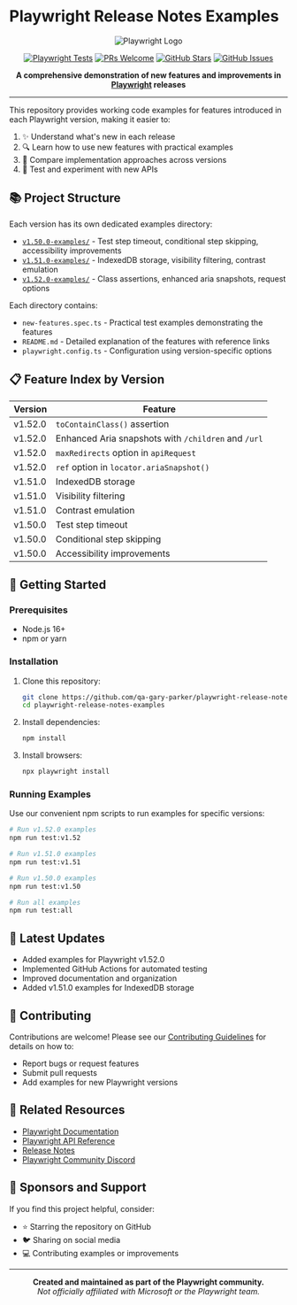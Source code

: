# Playwright Release Notes Examples

<div align="center">

![Playwright Logo](https://playwright.dev/img/playwright-logo.svg)

[![Playwright Tests](https://github.com/qa-gary-parker/playwright-release-notes-examples/actions/workflows/playwright.yml/badge.svg)](https://github.com/qa-gary-parker/playwright-release-notes-examples/actions/workflows/playwright.yml)
[![PRs Welcome](https://img.shields.io/badge/PRs-welcome-brightgreen.svg)](https://makeapullrequest.com)
[![GitHub Stars](https://img.shields.io/github/stars/qa-gary-parker/playwright-release-notes-examples.svg)](https://github.com/qa-gary-parker/playwright-release-notes-examples/stargazers)
[![GitHub Issues](https://img.shields.io/github/issues/qa-gary-parker/playwright-release-notes-examples.svg)](https://github.com/qa-gary-parker/playwright-release-notes-examples/issues)

**A comprehensive demonstration of new features and improvements in [Playwright](https://playwright.dev) releases**

</div>

---

This repository provides working code examples for features introduced in each Playwright version, making it easier to:

1. ✨ Understand what's new in each release
2. 🔍 Learn how to use new features with practical examples
3. 🧪 Compare implementation approaches across versions
4. 🚀 Test and experiment with new APIs

## 📚 Project Structure

Each version has its own dedicated examples directory:

- [`v1.50.0-examples/`](./v1.50.0-examples/) - Test step timeout, conditional step skipping, accessibility improvements
- [`v1.51.0-examples/`](./v1.51.0-examples/) - IndexedDB storage, visibility filtering, contrast emulation 
- [`v1.52.0-examples/`](./v1.52.0-examples/) - Class assertions, enhanced aria snapshots, request options

Each directory contains:
- `new-features.spec.ts` - Practical test examples demonstrating the features
- `README.md` - Detailed explanation of the features with reference links
- `playwright.config.ts` - Configuration using version-specific options

## 📋 Feature Index by Version

| Version | Feature |
|---------|---------|
| v1.52.0 | `toContainClass()` assertion |
| v1.52.0 | Enhanced Aria snapshots with `/children` and `/url` |
| v1.52.0 | `maxRedirects` option in `apiRequest` |
| v1.52.0 | `ref` option in `locator.ariaSnapshot()` |
| v1.51.0 | IndexedDB storage |
| v1.51.0 | Visibility filtering |
| v1.51.0 | Contrast emulation |
| v1.50.0 | Test step timeout |
| v1.50.0 | Conditional step skipping |
| v1.50.0 | Accessibility improvements |

## 🚀 Getting Started

### Prerequisites

- Node.js 16+
- npm or yarn

### Installation

1. Clone this repository:
   ```bash
   git clone https://github.com/qa-gary-parker/playwright-release-notes-examples.git
   cd playwright-release-notes-examples
   ```

2. Install dependencies:
   ```bash
   npm install
   ```

3. Install browsers:
   ```bash
   npx playwright install
   ```

### Running Examples

Use our convenient npm scripts to run examples for specific versions:

```bash
# Run v1.52.0 examples
npm run test:v1.52

# Run v1.51.0 examples
npm run test:v1.51

# Run v1.50.0 examples
npm run test:v1.50

# Run all examples
npm run test:all
```

## 🔄 Latest Updates

- Added examples for Playwright v1.52.0
- Implemented GitHub Actions for automated testing
- Improved documentation and organization
- Added v1.51.0 examples for IndexedDB storage

## 🤝 Contributing

Contributions are welcome! Please see our [Contributing Guidelines](CONTRIBUTING.md) for details on how to:

- Report bugs or request features
- Submit pull requests
- Add examples for new Playwright versions

## 🌟 Related Resources

- [Playwright Documentation](https://playwright.dev/docs/intro)
- [Playwright API Reference](https://playwright.dev/docs/api/class-playwright)
- [Release Notes](https://playwright.dev/docs/release-notes)
- [Playwright Community Discord](https://playwright.dev/community/welcome)

## 💖 Sponsors and Support

If you find this project helpful, consider:

- ⭐ Starring the repository on GitHub
- 🐦 Sharing on social media
- 💻 Contributing examples or improvements

---

<div align="center">

**Created and maintained as part of the Playwright community.**  
*Not officially affiliated with Microsoft or the Playwright team.*

</div> 